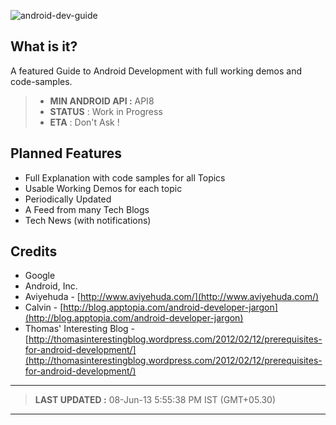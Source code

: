 ![android-dev-guide](https://raw.github.com/niranjan94/android-dev-guide/gh-pages/images/cover.jpg "android-dev-guide") 

## What is it?
 A featured Guide to Android Development with full working demos and code-samples.

> - **MIN ANDROID API :** API8
> - **STATUS** : Work in Progress
> - **ETA** : Don't Ask !

## Planned Features
* Full Explanation with code samples for all Topics
* Usable Working Demos for each topic
* Periodically Updated
* A Feed from many Tech Blogs
* Tech News (with notifications)

## Credits
* Google
* Android, Inc.
* Aviyehuda - [http://www.aviyehuda.com/](http://www.aviyehuda.com/)
* Calvin - [http://blog.apptopia.com/android-developer-jargon](http://blog.apptopia.com/android-developer-jargon)
* Thomas' Interesting Blog - [http://thomasinterestingblog.wordpress.com/2012/02/12/prerequisites-for-android-development/](http://thomasinterestingblog.wordpress.com/2012/02/12/prerequisites-for-android-development/)


----------

> **LAST UPDATED :** 08-Jun-13 5:55:38 PM IST (GMT+05.30)

----------


